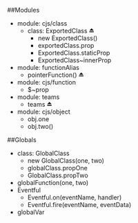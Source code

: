 ##Modules
* module: cjs/class
  * class: ExportedClass ⏏
    * new ExportedClass()
    * exportedClass.prop
    * ExportedClass.staticProp
    * ExportedClass~innerProp
* module: functionAlias
  * pointerFunction() ⏏
* module: cjs/function
  * $~prop
* module: teams
  * teams ⏏
* module: cjs/object
  * obj.one
  * obj.two()

##Globals
* class: GlobalClass
  * new GlobalClass(one, two)
  * globalClass.propOne
  * GlobalClass.propTwo
* globalFunction(one, two)
* Eventful
  * Eventful.on(eventName, handler)
  * Eventful.fire(eventName, eventData)
* globalVar












